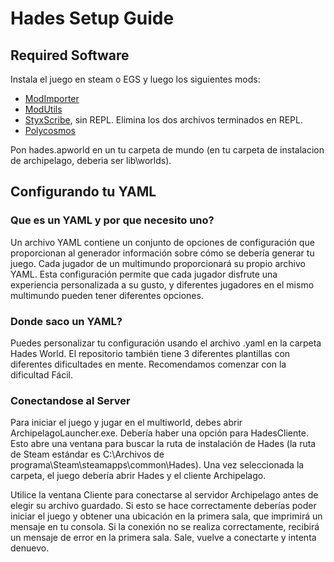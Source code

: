 # Hades Setup Guide

## Required Software

Instala el juego en steam o EGS y luego los siguientes mods:

- [ModImporter](https://github.com/SGG-Modding/ModImporter/releases/tag/1.5.2)
- [ModUtils](https://github.com/SGG-Modding/ModUtil)
- [StyxScribe](https://github.com/SGG-Modding/StyxScribe), sin REPL. Elimina los dos archivos terminados en REPL.
- [Polycosmos](https://github.com/Naix99/Polycosmos/tree/main/Polycosmos)

Pon hades.apworld en un tu carpeta de mundo (en tu carpeta de instalacion de archipelago, deberia ser lib\worlds).

## Configurando tu YAML

### Que es un YAML y por que necesito uno?

Un archivo YAML contiene un conjunto de opciones de configuración que proporcionan al generador información sobre cómo se debería
generar tu juego. Cada jugador de un multimundo proporcionará su propio archivo YAML. Esta configuración permite que cada jugador disfrute
una experiencia personalizada a su gusto, y diferentes jugadores en el mismo multimundo pueden tener diferentes opciones.

### Donde saco un YAML?

Puedes personalizar tu configuración usando el archivo .yaml en la carpeta Hades World. El repositorio también tiene 3 diferentes
plantillas con diferentes dificultades en mente. Recomendamos comenzar con la dificultad Fácil.

### Conectandose al Server

Para iniciar el juego y jugar en el multiworld, debes abrir ArchipelagoLauncher.exe. Debería haber una opción
para HadesCliente. Esto abre una ventana para buscar la ruta de instalación de Hades (la ruta de Steam estándar es
C:\Archivos de programa\Steam\steamapps\common\Hades).
Una vez seleccionada la carpeta, el juego debería abrir Hades y el cliente Archipelago.

Utilice la ventana Cliente para conectarse al servidor Archipelago antes de elegir su archivo guardado. Si esto se hace correctamente deberías
poder iniciar el juego y obtener una ubicación en la primera sala, que imprimirá un mensaje en tu consola. Si la conexión
no se realiza correctamente, recibirá un mensaje de error en la primera sala. Sale, vuelve a conectarte y intenta denuevo.